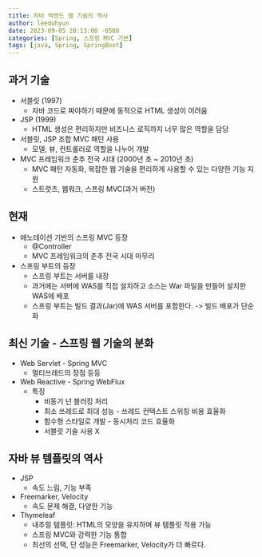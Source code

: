 ```yaml
---
title: 자바 백엔드 웹 기술의 역사
author: leedohyun
date: 2023-09-05 20:13:00 -0500
categories: [Spring, 스프링 MVC 기본]
tags: [java, Spring, SpringBoot]
---
```


## 과거 기술

- 서블릿 (1997)
	- 자바 코드로 짜야하기 때문에 동적으로 HTML 생성이 어려움
- JSP (1999)
	- HTML 생성은 편리하지만 비즈니스 로직까지 너무 많은 역할을 담당
- 서블릿, JSP 조합 MVC 패턴 사용
	- 모델, 뷰, 컨트롤러로 역할을 나누어 개발
- MVC 프레임워크 춘추 전국 시대 (2000년 초 ~ 2010년 초)
	- MVC 패턴 자동화, 복잡한 웹 기술을 편리하게 사용할 수 있는 다양한 기능 지원
	- 스트럿츠, 웹워크, 스프링 MVC(과거 버전) 

## 현재

- 애노테이션 기반의 스프링 MVC 등장
	- @Controller
	- MVC 프레임워크의 춘추 전국 시대 마무리
- 스프링 부트의 등장
	- 스프링 부트는 서버를 내장
	- 과거에는 서버에 WAS를 직접 설치하고 소스는 War 파일을 만들어 설치한 WAS에 배포
	- 스프링 부트는 빌드 결과(Jar)에 WAS 서버를 포함한다. -> 빌드 배포가 단순화

## 최신 기술 - 스프링 웹 기술의 분화

- Web Servlet - Spring MVC
	- 멀티쓰레드의 장점 등등
- Web Reactive - Spring WebFlux
	- 특징
		- 비동기 넌 블러킹 처리
		- 최소 쓰레드로 최대 성능 - 쓰레드 컨텍스트 스위칭 비용 효율화
		- 함수형 스타일로 개발 - 동시처리 코드 효율화
		- 서블릿 기술 사용 X

## 자바 뷰 템플릿의 역사

- JSP
	- 속도 느림, 기능 부족
- Freemarker, Velocity
	- 속도 문제 해결, 다양한 기능
- Thymeleaf
	- 내추럴 템플릿: HTML의 모양을 유지하며 뷰 템플릿 적용 가능
	- 스프링 MVC와 강력한 기능 통합
	- 최선의 선택, 단 성능은 Freemarker, Velocity가 더 빠르다.